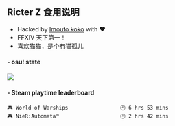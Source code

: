 ## Ricter Z 食用说明
- Hacked by [Imouto koko](https://osu.ppy.sh/users/7679162) with ❤️
- FFXIV 天下第一！
- 喜欢猫猫，是个冇猫孤儿

#### - osu! state
![](http://97.64.19.89:8080/api/v1/stat/4448675)

<!-- steam-box start -->
#### - Steam playtime leaderboard
```text
🎮 World of Warships                 🕘 6 hrs 53 mins
🎮 NieR:Automata™                    🕘 2 hrs 42 mins
```
<!-- Powered by https://github.com/YouEclipse/steam-box . -->
<!-- steam-box end -->
